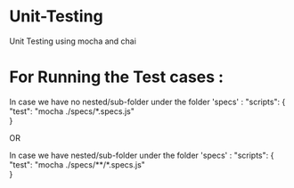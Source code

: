 # Unit-Testing
Unit Testing using mocha and chai


# For Running the Test cases :

In case we have no nested/sub-folder under the folder 'specs' : 
"scripts": {
    "test": "mocha ./specs/*.specs.js"  
  }

OR

In case we have nested/sub-folder under the folder 'specs' : 
"scripts": {
    "test": "mocha ./specs/**/*.specs.js"  
  }
